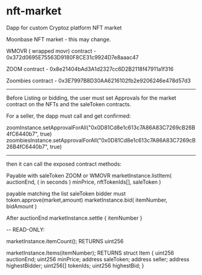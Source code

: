 # nft-market
Dapp for custom Cryptoz platform NFT market

Moonbase NFT market - this may change.

WMOVR ( wrapped movr) contract - 0x372d0695E75563D9180F8CE31c9924D7e8aaac47

ZOOM contract - 0x8e21404bAd3A1d2327cc6D2B2118f47911a1f316

Zoombies contract - 0x3E7997B8D30AA6216102fb2e9206246e478d57d3


---
Before Listing or bidding, the user must set Approvals for the market contract on the NFTs and the saleToken contracts.

For a seller, the dapp must call and get confirmed:

zoomInstance.setApprovalForAll("0x0D81Cd8e1c613c7A86A83C7269cB26B4fC6440b7", true)
zoombiesInstance.setApprovalForAll("0x0D81Cd8e1c613c7A86A83C7269cB26B4fC6440b7", true)



---
then it can call the exposed contract methods:

Payable with saleToken ZOOM or WMOVR
marketInstance.listItem(
    auctionEnd, ( in seconds )
    minPrice,
    nftTokenIds[],
    saleToken
)

payable matching the list saleToken
bidder must token.approve(market,amount)
marketInstance.bid(
    itemNumber,
    bidAmount
)

After auctionEnd
marketInstance.settle {
  itemNumber
}

--
READ-ONLY:

marketInstance.itemCount();
RETURNS uint256

marketInstance.Items(itemNumber);
RETURNS
struct Item {
        uint256 auctionEnd;
        uint256 minPrice;
        address saleToken;
        address seller;
        address highestBidder;
        uint256[] tokenIds;
        uint256 highestBid;
    }
